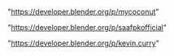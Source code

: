 "https://developer.blender.org/p/mycoconut"

"https://developer.blender.org/p/saafpkofficial"

 
"https://developer.blender.org/p/kevin.curry"


 

